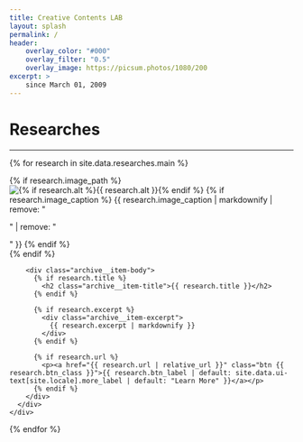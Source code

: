 ```yaml
---
title: Creative Contents LAB
layout: splash
permalink: /
header:
    overlay_color: "#000"
    overlay_filter: "0.5"
    overlay_image: https://picsum.photos/1080/200
excerpt: >
    since March 01, 2009
---
```


# Researches
---

<div class="feature__wrapper">

  {% for research in site.data.researches.main %}
    <div class="feature__item{% if include.type %}--{{ include.type }}{% endif %}">
      <div class="archive__item">
        {% if research.image_path %}
          <div class="archive__item-teaser">
            <img src="{{ research.image_path | relative_url }}"
                 alt="{% if research.alt %}{{ research.alt }}{% endif %}">
            {% if research.image_caption %}
              <span class="archive__item-caption">{{ research.image_caption | markdownify | remove: "<p>" | remove: "</p>" }}</span>
            {% endif %}
          </div>
        {% endif %}

        <div class="archive__item-body">
          {% if research.title %}
            <h2 class="archive__item-title">{{ research.title }}</h2>
          {% endif %}

          {% if research.excerpt %}
            <div class="archive__item-excerpt">
              {{ research.excerpt | markdownify }}
            </div>
          {% endif %}

          {% if research.url %}
            <p><a href="{{ research.url | relative_url }}" class="btn {{ research.btn_class }}">{{ research.btn_label | default: site.data.ui-text[site.locale].more_label | default: "Learn More" }}</a></p>
          {% endif %}
        </div>
      </div>
    </div>
  {% endfor %}

</div>
